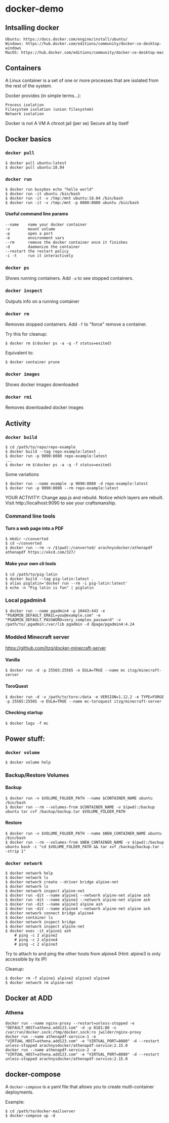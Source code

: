 # docker-demo

## Intsalling docker 

    Ubuntu: https://docs.docker.com/engine/install/ubuntu/
    Windows: https://hub.docker.com/editions/community/docker-ce-desktop-windows
    MacOS: https://hub.docker.com/editions/community/docker-ce-desktop-mac

## Containers

A Linux container is a set of one or more processes that are isolated from the rest of the system. 

Docker provides (in simple terms...):

    Process isolation
    Filesystem isolation (union filesystem)
    Network isolation
    
Docker is not
    A VM
    A chroot jail (per se)
    Secure all by itself

## Docker basics

### `docker pull`

    $ docker pull ubuntu:latest
    $ docker pull ubuntu:18.04

### `docker run`

    $ docker run busybox echo "hello world"
    $ docker run -it ubuntu /bin/bash
    $ docker run -it -v /tmp:/mnt ubuntu:18.04 /bin/bash
    $ docker run -it -v /tmp:/mnt -p 8080:8080 ubuntu /bin/bash

#### Useful command line params

    --name    name your docker container
    -v        mount volume
    -p        open a port
    -e        environment vars
    --rm      remove the docker container once it finishes
    -d        daemonize the container
    --restart the restart policy
    -i -t     run it interactively

### `docker ps`

Shows running containers. Add `-a` to see stopped containers.

### `docker inspect`

Outputs info on a running container

### `docker rm`

Removes stopped containers. Add `-f` to "force" remove a container.

Try this for cleanup:

    $ docker rm $(docker ps -a -q -f status=exited)

Equivalent to:

    $ docker container prune

### `docker images`

Shows docker images downloaded

### `docker rmi`

Removes downloaded docker images

## Activity

### `docker build`

    $ cd /path/to/repo/repo-example
    $ docker build --tag repo-example:latest .
    $ docker run -p 9090:8080 repo-example:latest
    ...
    $ docker rm $(docker ps -a -q -f status=exited)

Some variations

    $ docker run --name example -p 9090:8080 -d repo-example:latest
    $ docker run -p 9090:8080 --rm repo-example:latest

YOUR ACTIVITY: Change app.js and rebuild. Notice which layers are rebuilt. Visit http://localhost:9090 to see your craftsmanship.

### Command line tools

#### Turn a web page into a PDF

    $ mkdir ~/converted
    $ cd ~/converted
    $ docker run --rm -v /$(pwd):/converted/ arachnysdocker/athenapdf athenapdf https://xkcd.com/327/

#### Make your own cli tools

    $ cd /path/to/pig-latin
    $ docker build --tag pig-latin:latest .
    $ alias piglatin='docker run --rm -i pig-latin:latest'
    $ echo -n "Pig latin is fun" | piglatin

### Local pgadmin4

    $ docker run --name pgadmin4 -p 10443:443 -e "PGADMIN_DEFAULT_EMAIL=you@example.com" -e "PGADMIN_DEFAULT_PASSWORD=very_complex_password" -v /path/to/.pgadmin:/var/lib pgadmin -d dpage/pgadmin4:4.24

### Modded Minecraft server

https://github.com/itzg/docker-minecraft-server


#### Vanilla

    $ docker run -d -p 25565:25565 -e EULA=TRUE --name mc itzg/minecraft-server

#### ToroQuest

    $ docker run -d -v /path/to/toro:/data -e VERSION=1.12.2 -e TYPE=FORGE -p 25565:25565 -e EULA=TRUE --name mc-toroquest itzg/minecraft-server

#### Checking startup

    $ docker logs -f mc

## Power stuff:

### `docker volume`

    $ docker volume help

### Backup/Restore Volumes

#### Backup

    $ docker run -v $VOLUME_FOLDER_PATH --name $CONTAINER_NAME ubuntu /bin/bash
    $ docker run --rm --volumes-from $CONTAINER_NAME -v $(pwd):/backup ubuntu tar cvf /backup/backup.tar $VOLUME_FOLDER_PATH

#### Restore

    $ docker run -v $VOLUME_FOLDER_PATH --name $NEW_CONTAINER_NAME ubuntu /bin/bash
    $ docker run --rm --volumes-from $NEW_CONTAINER_NAME -v $(pwd):/backup ubuntu bash -c "cd $VOLUME_FOLDER_PATH && tar xvf /backup/backup.tar --strip 1"

### `docker network`

    $ docker network help
    $ docker network ls
    $ docker network create --driver bridge alpine-net
    $ docker network ls
    $ docker network inspect alpine-net
    $ docker run -dit --name alpine1 --network alpine-net alpine ash
    $ docker run -dit --name alpine2 --network alpine-net alpine ash
    $ docker run -dit --name alpine3 alpine ash
    $ docker run -dit --name alpine4 --network alpine-net alpine ash
    $ docker network connect bridge alpine4
    $ docker container ls
    $ docker network inspect bridge
    $ docker network inspect alpine-net
    $ docker exec -it alpine1 ash
        # ping -c 2 alpine2
        # ping -c 2 alpine4
        # ping -c 2 alpine3

Try to attach to and ping the other hosts from alpine4 (Hint: alpine3 is only accessible by its IP)

Cleanup:

    $ docker rm -f alpine1 alpine2 alpine3 alpine4
    $ docker network rm alpine-net

## Docker at ADD

### Athena

    docker run --name nginx-proxy --restart=unless-stopped -e "DEFAULT_HOST=athena.add123.com" -d -p 8181:80 -v /var/run/docker.sock:/tmp/docker.sock:ro jwilder/nginx-proxy
    docker run --name athenapdf-service-1 -e "VIRTUAL_HOST=athena.add123.com" -e "VIRTUAL_PORT=8080" -d --restart unless-stopped arachnysdocker/athenapdf-service:2.15.0
    docker run --name athenapdf-service-2 -e "VIRTUAL_HOST=athena.add123.com" -e "VIRTUAL_PORT=8080" -d --restart unless-stopped arachnysdocker/athenapdf-service:2.15.0

## docker-compose

A `docker-compose` is a yaml file that allows you to create mutli-container deployments.

Example:

    $ cd /path/to/docker-mailserver
    $ docker-compose up -d
